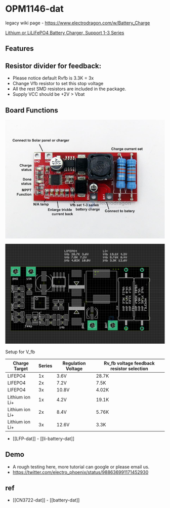 
# OPM1146-dat



legacy wiki page - https://www.electrodragon.com/w/Battery_Charge

[Lithium or LiLiFePO4 Battery Charger, Support 1-3 Series](https://www.electrodragon.com/product/1-3-series-lithium-lilifepo4-battery-charger/)

## Features 


## Resistor divider for feedback:

- Please notice default Rvfb is 3.3K = 3x 
- Change Vfb resistor to set this stop voltage
- All the rest SMD resistors are included in the package.
- Supply VCC should be +2V > Vbat


## Board Functions 

![](2024-01-31-15-57-14.png)

![](2024-01-31-15-58-09.png)

Setup for V_fb

| Charge Target   | Series | Regulation Voltage | Rv_fb voltage feedback resistor selection |
| --------------- | ------ | ------------------ | ----------------------------------------- |
| LIFEPO4         | 1x     | 3.6V               | 28.7K                                     |
| LIFEPO4         | 2x     | 7.2V               | 7.5K                                      |
| LIFEPO4         | 3x     | 10.8V              | 4.02K                                     |
| Lithium ion Li+ | 1x     | 4.2V               | 19.1K                                     |
| Lithium ion Li+ | 2x     | 8.4V               | 5.76K                                     |
| Lithium ion Li+ | 3x     | 12.6V              | 3.3K                                      |


- [[LFP-dat]] - [[li-battery-dat]]




## Demo 

- A rough testing here, more tutorial can google or please email us.
- https://twitter.com/electro_phoenix/status/988636991171452930


## ref 

- [[CN3722-dat]] - [[battery-dat]]